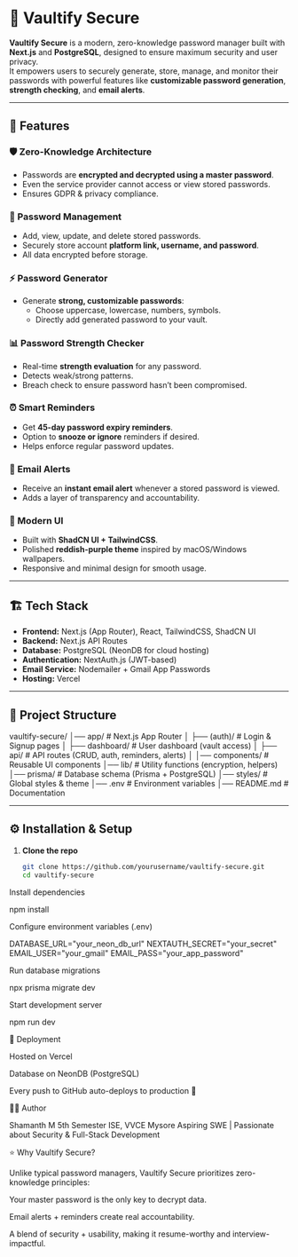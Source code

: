 # 🔐 Vaultify Secure

**Vaultify Secure** is a modern, zero-knowledge password manager built with **Next.js** and **PostgreSQL**, designed to ensure maximum security and user privacy.  
It empowers users to securely generate, store, manage, and monitor their passwords with powerful features like **customizable password generation**, **strength checking**, and **email alerts**.

---

## 🚀 Features

### 🛡️ Zero-Knowledge Architecture
- Passwords are **encrypted and decrypted using a master password**.
- Even the service provider cannot access or view stored passwords.
- Ensures GDPR & privacy compliance.

### 🔑 Password Management
- Add, view, update, and delete stored passwords.
- Securely store account **platform link, username, and password**.
- All data encrypted before storage.

### ⚡ Password Generator
- Generate **strong, customizable passwords**:
  - Choose uppercase, lowercase, numbers, symbols.
  - Directly add generated password to your vault.

### 📊 Password Strength Checker
- Real-time **strength evaluation** for any password.
- Detects weak/strong patterns.
- Breach check to ensure password hasn’t been compromised.

### ⏰ Smart Reminders
- Get **45-day password expiry reminders**.
- Option to **snooze or ignore** reminders if desired.
- Helps enforce regular password updates.

### 📧 Email Alerts
- Receive an **instant email alert** whenever a stored password is viewed.
- Adds a layer of transparency and accountability.

### 🎨 Modern UI
- Built with **ShadCN UI + TailwindCSS**.
- Polished **reddish-purple theme** inspired by macOS/Windows wallpapers.
- Responsive and minimal design for smooth usage.

---

## 🏗️ Tech Stack

- **Frontend:** Next.js (App Router), React, TailwindCSS, ShadCN UI  
- **Backend:** Next.js API Routes  
- **Database:** PostgreSQL (NeonDB for cloud hosting)  
- **Authentication:** NextAuth.js (JWT-based)  
- **Email Service:** Nodemailer + Gmail App Passwords  
- **Hosting:** Vercel  

---

## 📂 Project Structure

vaultify-secure/
│── app/ # Next.js App Router
│ ├── (auth)/ # Login & Signup pages
│ ├── dashboard/ # User dashboard (vault access)
│ ├── api/ # API routes (CRUD, auth, reminders, alerts)
│
│── components/ # Reusable UI components
│── lib/ # Utility functions (encryption, helpers)
│── prisma/ # Database schema (Prisma + PostgreSQL)
│── styles/ # Global styles & theme
│── .env # Environment variables
│── README.md # Documentation


---

## ⚙️ Installation & Setup

1. **Clone the repo**
   ```bash
   git clone https://github.com/yourusername/vaultify-secure.git
   cd vaultify-secure


Install dependencies

npm install


Configure environment variables (.env)

DATABASE_URL="your_neon_db_url"
NEXTAUTH_SECRET="your_secret"
EMAIL_USER="your_gmail"
EMAIL_PASS="your_app_password"


Run database migrations

npx prisma migrate dev


Start development server

npm run dev

🚀 Deployment

Hosted on Vercel

Database on NeonDB (PostgreSQL)

Every push to GitHub auto-deploys to production 🚀

👨‍💻 Author

Shamanth M
5th Semester ISE, VVCE Mysore
Aspiring SWE | Passionate about Security & Full-Stack Development

⭐ Why Vaultify Secure?

Unlike typical password managers, Vaultify Secure prioritizes zero-knowledge principles:

Your master password is the only key to decrypt data.

Email alerts + reminders create real accountability.

A blend of security + usability, making it resume-worthy and interview-impactful.
